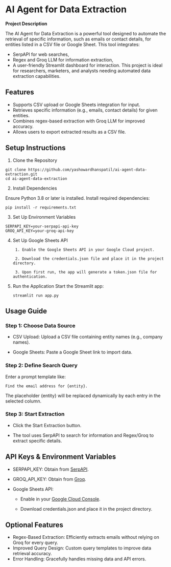 
# AI Agent for Data Extraction

**Project Description**

The AI Agent for Data Extraction is a powerful tool designed to automate the retrieval of specific information, such as emails or contact details, for entities listed in a CSV file or Google Sheet. This tool integrates:

- SerpAPI for web searches,
- Regex and Groq LLM for information extraction,
- A user-friendly Streamlit dashboard for interaction.
This project is ideal for researchers, marketers, and analysts needing automated data extraction capabilities.


## Features

- Supports CSV upload or Google Sheets integration for input.
- Retrieves specific information (e.g., emails, contact details) for given entities.
- Combines regex-based extraction with Groq LLM for improved accuracy.
- Allows users to export extracted results as a CSV file.
## Setup Instructions
1. Clone the Repository
```
git clone https://github.com/yashowardhanspatil/ai-agent-data-extraction.git
cd ai-agent-data-extraction

```
2. Install Dependencies

Ensure Python 3.8 or later is installed. Install required dependencies:

```
pip install -r requirements.txt
```
3. Set Up Environment Variables
```
SERPAPI_KEY=your-serpapi-api-key
GROQ_API_KEY=your-groq-api-key
```
4. Set Up Google Sheets API

        1. Enable the Google Sheets API in your Google Cloud project.

        2. Download the credentials.json file and place it in the project directory.

        3. Upon first run, the app will generate a token.json file for authentication.

5. Run the Application
Start the Streamlit app:
    
    ``` streamlit run app.py ```

## Usage Guide
### Step 1: Choose Data Source

- CSV Upload: Upload a CSV file containing entity names (e.g., company names).

- Google Sheets: Paste a Google Sheet link to import data.

### Step 2: Define Search Query

Enter a prompt template like:

    Find the email address for {entity}.

The placeholder {entity} will be replaced dynamically by each entry in the selected column.

### Step 3: Start Extraction

- Click the Start Extraction button.

- The tool uses SerpAPI to search for information and Regex/Groq to extract specific details.


## API Keys & Environment Variables

- SERPAPI_KEY: Obtain from [SerpAPI](https://serpapi.com/).

- GROQ_API_KEY: Obtain from [Groq](https://groq.com/).

- Google Sheets API:

   - Enable in your [Google Cloud Console](https://developers.google.com/workspace/guides/create-project).

  - Download credentials.json and place it in the project directory.
  
## Optional Features

- Regex-Based Extraction: Efficiently extracts emails without relying on Groq for every query.
- Improved Query Design: Custom query templates to improve data retrieval accuracy.
- Error Handling: Gracefully handles missing data and API errors.
